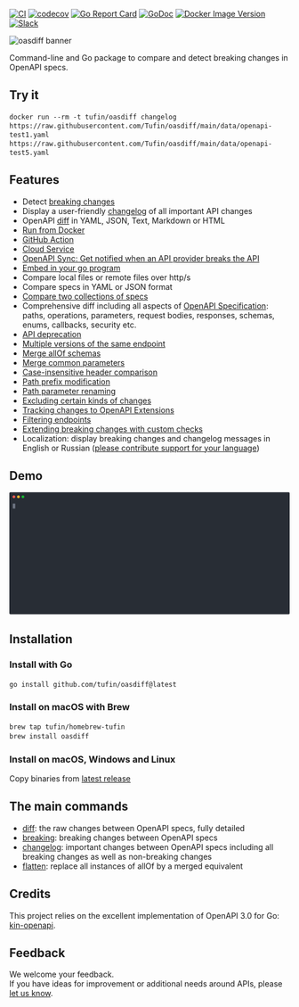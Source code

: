
[![CI](https://github.com/Tufin/oasdiff/workflows/go/badge.svg)](https://github.com/Tufin/oasdiff/actions)
[![codecov](https://codecov.io/gh/tufin/oasdiff/branch/main/graph/badge.svg?token=Y8BM6X77JY)](https://codecov.io/gh/tufin/oasdiff)
[![Go Report Card](https://goreportcard.com/badge/github.com/tufin/oasdiff)](https://goreportcard.com/report/github.com/tufin/oasdiff)
[![GoDoc](https://godoc.org/github.com/tufin/oasdiff?status.svg)](https://godoc.org/github.com/tufin/oasdiff)
[![Docker Image Version](https://img.shields.io/docker/v/tufin/oasdiff?sort=semver)](https://hub.docker.com/r/tufin/oasdiff/tags)
[![Slack](https://img.shields.io/badge/slack-&#64;oasdiff-green.svg?logo=slack)](https://join.slack.com/t/oasdiff/shared_invite/zt-1wvo7wois-ttncNBmyjyRXqBzyg~P6oA)

![oasdiff banner](https://github.com/yonatanmgr/oasdiff/assets/31913495/ac9b154e-72d1-4969-bc3b-f527bbe7751d)


Command-line and Go package to compare and detect breaking changes in OpenAPI specs.


## Try it
```
docker run --rm -t tufin/oasdiff changelog https://raw.githubusercontent.com/Tufin/oasdiff/main/data/openapi-test1.yaml https://raw.githubusercontent.com/Tufin/oasdiff/main/data/openapi-test5.yaml
```

## Features 
- Detect [breaking changes](BREAKING-CHANGES.md)
- Display a user-friendly [changelog](BREAKING-CHANGES.md) of all important API changes
- OpenAPI [diff](DIFF.md) in YAML, JSON, Text, Markdown or HTML
- [Run from Docker](DOCKER.md)
- [GitHub Action](https://github.com/oasdiff/oasdiff-action)
- [Cloud Service](OASDIFF-SERVICE.md)
- [OpenAPI Sync: Get notified when an API provider breaks the API](https://github.com/oasdiff/sync/)
- [Embed in your go program](GO.md)
- Compare local files or remote files over http/s
- Compare specs in YAML or JSON format
- [Compare two collections of specs](COMPOSED.md)
- Comprehensive diff including all aspects of [OpenAPI Specification](https://swagger.io/specification/): paths, operations, parameters, request bodies, responses, schemas, enums, callbacks, security etc.
- [API deprecation](API-DEPRECATION.md)
- [Multiple versions of the same endpoint](MATCHING-ENDPOINTS.md)
- [Merge allOf schemas](ALLOF.md)
- [Merge common parameters](COMMON-PARAMS.md)
- [Case-insensitive header comparison](HEADER-DIFF.md)
- [Path prefix modification](PATH-PREFIX.md)
- [Path parameter renaming](PATH-PARAM-RENAME.md)
- [Excluding certain kinds of changes](DIFF.md##excluding-specific-kinds-of-changes)
- [Tracking changes to OpenAPI Extensions](DIFF.md#openapi-extensions)
- [Filtering endpoints](FILTERING-ENDPOINTS.md)
- [Extending breaking changes with custom checks](CUSTOMIZING-CHECKS.md)
- Localization: display breaking changes and changelog messages in English or Russian ([please contribute support for your language](https://github.com/Tufin/oasdiff/issues/383))


## Demo
<img src="./demo.svg">

## Installation

### Install with Go
```bash
go install github.com/tufin/oasdiff@latest
```

### Install on macOS with Brew
```bash
brew tap tufin/homebrew-tufin
brew install oasdiff
```

### Install on macOS, Windows and Linux
Copy binaries from [latest release](https://github.com/Tufin/oasdiff/releases/)

## The main commands
- [diff](DIFF.md): the raw changes between OpenAPI specs, fully detailed
- [breaking](BREAKING-CHANGES.md): breaking changes between OpenAPI specs  
- [changelog](BREAKING-CHANGES.md): important changes between OpenAPI specs including all breaking changes as well as non-breaking changes
- [flatten](ALLOF.md): replace all instances of allOf by a merged equivalent

## Credits
This project relies on the excellent implementation of OpenAPI 3.0 for Go: [kin-openapi](https://github.com/getkin/kin-openapi).

## Feedback
We welcome your feedback.  
If you have ideas for improvement or additional needs around APIs, please [let us know](https://github.com/Tufin/oasdiff/discussions/new?category=ideas).
